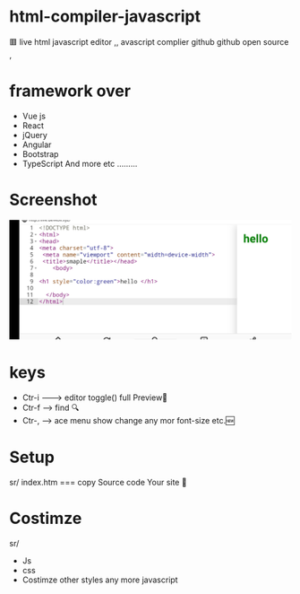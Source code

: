 # html-compiler-javascript
🟥 
live html javascript editor ,, avascript complier github github open source ,

# framework over
 * Vue js
* React
 * jQuery
* Angular
* Bootstrap
* TypeScript
 And more etc .........
# Screenshot
![GitHub Logo](/IMG_20210912_181602.jpg)


# keys
 * Ctr-i ---> editor  toggle() full Preview💯
  * Ctr-f --> find 🔍
 * Ctr-, --> ace menu show change any mor font-size etc.🆕

# Setup
  sr/ index.htm === copy  Source code
  Your site 📎
  
# Costimze
  sr/ 
  * Js
  * css
  * Costimze other styles any more javascript
